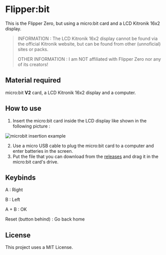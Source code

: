 # Flipper:bit
This is the Flipper Zero, but using a micro:bit card and a LCD Kitronik 16x2 display.
> INFORMATION : The LCD Kitronik 16x2 display cannot be found via the official Kitronik website, but can be found from other (unnoficial) sites or packs.
> 
> OTHER INFORMATION : I am NOT affiliated with Flipper Zero nor any of its creators!

## Material required
micro:bit **V2** card, a LCD Kitronik 16x2 display and a computer.

## How to use
1. Insert the micro:bit card inside the LCD display like shown in the following picture : 

![microbit insertion example](https://github.com/TotoCodeFR/FlipperBit/assets/118753153/b2ff1e42-6d08-4738-94e2-4b702d95a76e)

2. Use a micro USB cable to plug the micro:bit card to a computer and enter batteries in the screen.
3. Put the file that you can download from the [releases](github.com/TotoCodeFR/FlipperBit/releases/latest) and drag it in the micro:bit card's drive.

## Keybinds
A : Right

B : Left

A + B : OK

Reset (button behind) : Go back home

## License
This project uses a MIT License.
